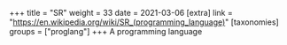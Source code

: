 +++
title = "SR"
weight = 33
date = 2021-03-06
[extra]
link = "https://en.wikipedia.org/wiki/SR_(programming_language)"
[taxonomies]
groups = ["proglang"]
+++
A programming language

